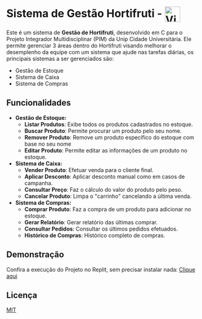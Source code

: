 # Sistema de Gestão Hortifruti - <img align="center" alt="Vini-Python" height="40" width="40" src="https://cdn.jsdelivr.net/gh/devicons/devicon@latest/icons/c/c-original.svg">
Este é um sistema  de **Gestão de Hortifruti**, desenvolvido em C para o Projeto Integrador Multidisciplinar (PIM) da Unip Cidade Universitária. Ele permite gerenciar 3 áreas dentro do Hortifruti visando melhorar o desemplenho da equipe com um sistema que ajude nas tarefas diárias, os principais sistemas a ser gerenciados são:

- Gestão de Estoque
- Sistema de Caixa
- Sistema de Compras

## Funcionalidades

- **Gestão de Estoque:** 
    - **Listar Produtos**: Exibe todos os produtos cadastrados no estoque.
    - **Buscar Produto**: Permite procurar um produto pelo seu nome.
    - **Remover Produto**: Remove um produto específico do estoque com base no seu nome
    - **Editar Produto**: Permite editar as informações de um produto no estoque.
- **Sistema de Caixa:**
    - **Vender Produto**: Efetuar venda para o cliente final.
    - **Aplicar Desconto**: Aplicar desconto manual como em casos de campanha.
    - **Consultar Preço**: Faz o cálculo do valor do produto pelo peso.
    - **Cancelar Produto**: Limpa o "carrinho" cancelando a última venda.
- **Sistema de Compras:**
    - **Comprar Produto**: Faz a compra de um produto para adicionar no estoque.
    - **Gerar Relatório**: Gerar relatório das últimas comprar.
    - **Consultar Pedidos**: Consultar os últimos pedidos efetuados.
    - **Histórico de Compras**: Histórico completo de compras.

## Demonstração

Confira a execução do Projeto no Replit, sem precisar instalar nada: [Clique aqui](https://replit.com/@marcoolaa/PIM?v=1)

## Licença

[MIT](https://choosealicense.com/licenses/mit/)
